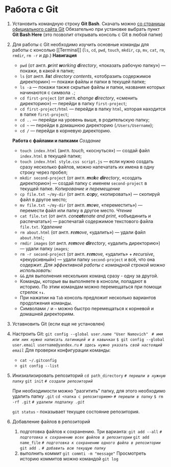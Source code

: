 # Работа с Git


1. Установить командную строку **Git Bash**.  Скачать можно [со страницы официального сайта Git](https://git-scm.com/download/win) Обязательно при установке выбрать пункт  **Git Bash Here** (это позволит открывать консоль с Git в любой папке)
2. Для работы с Git необходимо изучить основные команды для работы с консолью [[Terminal]] (`ls`, `cd`, `pwd`, `touch`, `mkdir`, `cp`, `mv`, `cat`, `rm`, `rmdir`, `rm -r` и др.)
	**Навигация**
	- `pwd` (от англ. _**p**rint **w**orking **d**irectory_, «показать рабочую папку») — покажи, в какой я папке;
	- `ls` (от англ. _**l**i**s**t directory contents_, «отобразить содержимое директории») — покажи файлы и папки в текущей папке;
	- `ls -a` — покажи также скрытые файлы и папки, названия которых начинаются с символа `.`;
	- `cd first-project` (от англ. _**c**hange **d**irectory_, «сменить директорию») — перейди в папку `first-project`;
	- `cd first-project/html` — перейди в папку `html`, которая находится в папке `first-project`;
	- `cd ..` — перейди на уровень выше, в родительскую папку;
	- `cd ~` — перейди в домашнюю директорию (`/Users/Username`);
	- `cd /` — перейди в корневую директорию.

	**Работа с файлами и папками**
	*Создание*
	- `touch index.html` (англ. _touch,_ «коснуться») — создай файл `index.html` в текущей папке;
	- `touch index.html style.css script.js` — если нужно создать сразу несколько файлов, можно напечатать их имена в одну строку через пробел;
	- `mkdir second-project` (от англ. _**m**a**k**e **dir**ectory_, «создать директорию») — создай папку с именем `second-project` в текущей папке.
	*Копирование и перемещение*
	- `cp file.txt ~/my-dir` (от англ. _**c**o**p**y_, «копировать») — скопируй файл в другое место;
	- `mv file.txt ~/my-dir` (от англ. _**m**o**v**e_, «переместить») — перемести файл или папку в другое место.
	*Чтение*
	- `cat file.txt` (от англ. _con**cat**enate and print_, «объединить и распечатать») — распечатай содержимое текстового файла `file.txt`.
	*Удаление*
	- `rm about.html` (от англ. _**r**e**m**ove_, «удалить») — удали файл `about.html`;
	- `rmdir images` (от англ. _**r**e**m**ove **dir**ectory_, «удалить директорию») — удали папку `images`;
	- `rm -r second-project` (от англ. _**r**e**m**ove,_ «удалить» + _**r**ecursive_, «рекурсивный») — удали папку `second-project` и всё, что она содержит.
	*Для эффективной работы с командной строкой можно использовать:*
	-  `&&` для выполнения нескольких команд сразу - одну за другой.
	- Команды, которые вы выполняете в консоли, попадают в историю. По этим командам можно перемещаться при помощи стрелок **`↑↓`**.
	- При нажатии на `Tab` консоль предложит несколько вариантов продолжения команды.
	- Символами `/` и `~` можно быстро перемещаться к корневой и домашней директориям.
3. Уставновить Git (если еще не установлен)
4. Настроить Git:
	`git config --global user.name "User Namovich" ` 
	*`# имя или ник нужно написать латиницей и в кавычках`*
	`$ git config --global user.email username@yandex.ru`
	*`# здесь нужно указать свой настоящий email`*
	Для проверки конфигурации команды:
	- `cat ~/.gitconfig`
	- `git config --list`
5. Инизиализировать репозиторий
	`cd path_directory`
	*`# перешли в нужную папку`*
	`git init` 
	*`# создали репозиторий`*
	
	При необходимости можно "разгитить" папку, для этого необходимо удалить папку `.git`
	`cd <папка с репозиторием>` 
	*`# перешли в папку`*
	`$ rm -rf .git` 
	*`# удалили подпапку .git`*
	
	`git status`  - показывает текущее состояние репозитория.
6. Добавление файлов в репозиторий
	1) подготовка файлов к сохранению. Три варианта:
		`git add --all` 
		*`# подготовка к сохранению всех файлов в репозитории`*
		`git add name_file`
		*`# подготовка к сохранению одного файла в репозитории`*
		`git add .` 
		*`# добавить всю текущую папку`*
	2) выполнить коммит
		`git commti -m "message"`
	Просмотреть историю коммитов можно командой
	`git log`
